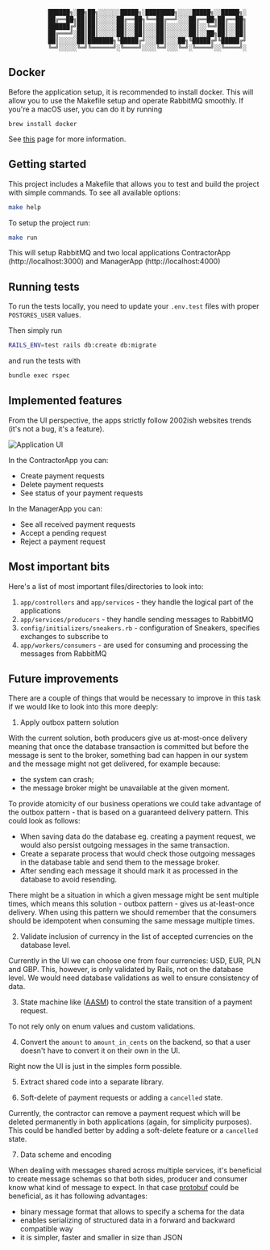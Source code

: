 ```shell
           ██████╗░██╗██╗░░░░░░█████╗░████████╗░░░░█████╗░░█████╗░
           ██╔══██╗██║██║░░░░░██╔══██╗╚══██╔══╝░░░██╔══██╗██╔══██╗
           ██████╔╝██║██║░░░░░██║░░██║░░░██║░░░░░░██║░░╚═╝██║░░██║
           ██╔═══╝░██║██║░░░░░██║░░██║░░░██║░░░░░░██║░░██╗██║░░██║
           ██║░░░░░██║███████╗╚█████╔╝░░░██║░░░██╗╚█████╔╝╚█████╔╝
           ╚═╝░░░░░╚═╝╚══════╝░╚════╝░░░░╚═╝░░░╚═╝░╚════╝░░╚════╝░
```


## Docker
Before the application setup, it is recommended to install docker. This will allow you to
use the Makefile setup and operate RabbitMQ smoothly. If you're a macOS user, you can do it by running
```shell
brew install docker
```

See [this](https://docs.docker.com/desktop/install/mac-install/) page for more information.

## Getting started

This project includes a Makefile that allows you to test and build the project with simple commands.
To see all available options:
```bash
make help
```

To setup the project run:
```bash
make run
```
This will setup RabbitMQ and two local applications ContractorApp (http://localhost:3000) and ManagerApp (http://localhost:4000)

## Running tests
To run the tests locally, you need to update your `.env.test` files with proper `POSTGRES_USER` values.

Then simply run
```bash
RAILS_ENV=test rails db:create db:migrate
```

and run the tests with
```bash
bundle exec rspec
```

## Implemented features
From the UI perspective, the apps strictly follow 2002ish websites trends (it's not a bug, it's a feature).

![Application UI](https://gcdnb.pbrd.co/images/4KJJrd3olZBU.png?o=1)

In the ContractorApp you can:
- Create payment requests
- Delete payment requests
- See status of your payment requests

In the ManagerApp you can:
- See all received payment requests
- Accept a pending request
- Reject a payment request

## Most important bits
Here's a list of most important files/directories to look into:

1. `app/controllers` and `app/services` - they handle the logical part of the applications
2. `app/services/producers` - they handle sending messages to RabbitMQ
3. `config/initializers/sneakers.rb` - configuration of Sneakers, specifies exchanges to subscribe to
4. `app/workers/consumers` - are used for consuming and processing the messages from RabbitMQ

## Future improvements

There are a couple of things that would be necessary to improve in this task
if we would like to look into this more deeply:

1. Apply outbox pattern solution

With the current solution, both producers give us at-most-once delivery meaning that
once the database transaction is committed but before the message is sent to the broker,
something bad can happen in our system and the message might not get delivered,
for example because:
- the system can crash;
- the message broker might be unavailable at the given moment.

To provide atomicity of our business operations we could take advantage of the outbox
pattern - that is based on a guaranteed delivery pattern. This could look as follows:

- When saving data do the database eg. creating a payment request, we would also persist
outgoing messages in the same transaction.
- Create a separate process that would check those outgoing messages in the database
table and send them to the message broker.
- After sending each message it should mark it as processed in the database to avoid resending.

There might be a situation in which a given message might be sent multiple times,
which means this solution - outbox pattern - gives us at-least-once delivery.
When using this pattern we should remember that the consumers should be idempotent
when consuming the same message multiple times.

2. Validate inclusion of currency in the list of accepted currencies on the database level.

Currently in the UI we can choose one from four currencies: USD, EUR, PLN and GBP.
This, however, is only validated by Rails, not on the database level.
We would need database validations as well to ensure consistency of data.

3. State machine like ([AASM](https://github.com/aasm/aasm)) to control the state transition
of a payment request.

To not rely only on enum values and custom validations.

4. Convert the `amount` to `amount_in_cents` on the backend, so that a user doesn't have
to convert it on their own in the UI.

Right now the UI is just in the simples form possible.

5. Extract shared code into a separate library.

6. Soft-delete of payment requests or adding a `cancelled` state.

Currently, the contractor can remove a payment request which will be deleted permanently in
both applications (again, for simplicity purposes). This could be handled better by
adding a soft-delete feature or a `cancelled` state.

7. Data scheme and encoding

When dealing with messages shared across multiple services, it's beneficial to create message
schemas so that both sides, producer and consumer know what kind of message to expect.
In that case [protobuf](https://developers.google.com/protocol-buffers) could be beneficial,
as it has following advantages:
- binary message format that allows to specify a schema for the data
- enables serializing of structured data in a forward and backward compatible way
- it is simpler, faster and smaller in size than JSON
